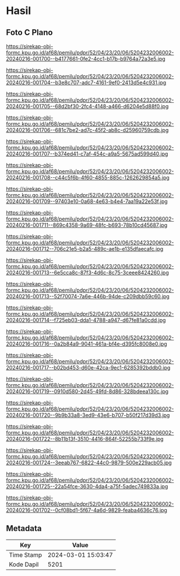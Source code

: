 # Hasil

## Foto C Plano

https://sirekap-obj-formc.kpu.go.id/af68/pemilu/pdpr/52/04/23/20/06/5204232006002-20240216-001700--b4177661-0fe2-4cc1-b17b-b9764a72a3e5.jpg

https://sirekap-obj-formc.kpu.go.id/af68/pemilu/pdpr/52/04/23/20/06/5204232006002-20240216-001704--b3e8c707-adc7-4161-9ef0-2413d5e4c931.jpg

https://sirekap-obj-formc.kpu.go.id/af68/pemilu/pdpr/52/04/23/20/06/5204232006002-20240216-001705--68d2bf30-2fc4-4148-a466-d6204e5d88f0.jpg

https://sirekap-obj-formc.kpu.go.id/af68/pemilu/pdpr/52/04/23/20/06/5204232006002-20240216-001706--681c7be2-ad7c-45f2-ab8c-d25960759cdb.jpg

https://sirekap-obj-formc.kpu.go.id/af68/pemilu/pdpr/52/04/23/20/06/5204232006002-20240216-001707--b374ed41-c7af-454c-a9a5-5675ad599d40.jpg

https://sirekap-obj-formc.kpu.go.id/af68/pemilu/pdpr/52/04/23/20/06/5204232006002-20240216-001708--c44c5f6b-4f60-4855-885c-1262629854a5.jpg

https://sirekap-obj-formc.kpu.go.id/af68/pemilu/pdpr/52/04/23/20/06/5204232006002-20240216-001709--97403e10-0a68-4e63-b4e4-7aa19a22e53f.jpg

https://sirekap-obj-formc.kpu.go.id/af68/pemilu/pdpr/52/04/23/20/06/5204232006002-20240216-001711--869c4358-9a69-48fc-b693-78b10cd45687.jpg

https://sirekap-obj-formc.kpu.go.id/af68/pemilu/pdpr/52/04/23/20/06/5204232006002-20240216-001712--706c21e5-b2a5-489c-ae1b-e135dfaecafc.jpg

https://sirekap-obj-formc.kpu.go.id/af68/pemilu/pdpr/52/04/23/20/06/5204232006002-20240216-001713--6e5cca8c-87f3-4d6c-8c75-3ceee8424260.jpg

https://sirekap-obj-formc.kpu.go.id/af68/pemilu/pdpr/52/04/23/20/06/5204232006002-20240216-001713--52f70074-7a6e-446b-94de-c209dbb59c60.jpg

https://sirekap-obj-formc.kpu.go.id/af68/pemilu/pdpr/52/04/23/20/06/5204232006002-20240216-001714--f725eb03-dda1-4788-a947-d67fe81a0cdd.jpg

https://sirekap-obj-formc.kpu.go.id/af68/pemilu/pdpr/52/04/23/20/06/5204232006002-20240216-001716--0a2b84a9-9041-461a-bf4e-d395fc8008e0.jpg

https://sirekap-obj-formc.kpu.go.id/af68/pemilu/pdpr/52/04/23/20/06/5204232006002-20240216-001717--b02bd453-d60e-42ca-9ec1-6285392bddb0.jpg

https://sirekap-obj-formc.kpu.go.id/af68/pemilu/pdpr/52/04/23/20/06/5204232006002-20240216-001719--0910d580-2d45-49fd-8d86-328bdeea130c.jpg

https://sirekap-obj-formc.kpu.go.id/af68/pemilu/pdpr/52/04/23/20/06/5204232006002-20240216-001720--9b9b33a8-3ed9-43e6-b707-b50f217d39d3.jpg

https://sirekap-obj-formc.kpu.go.id/af68/pemilu/pdpr/52/04/23/20/06/5204232006002-20240216-001722--8b11b13f-3510-4416-864f-52255b733f9e.jpg

https://sirekap-obj-formc.kpu.go.id/af68/pemilu/pdpr/52/04/23/20/06/5204232006002-20240216-001724--3eeab767-6822-44c0-9879-500e229acb05.jpg

https://sirekap-obj-formc.kpu.go.id/af68/pemilu/pdpr/52/04/23/20/06/5204232006002-20240216-001725--22a54fce-3630-4da4-a75f-5adec749833a.jpg

https://sirekap-obj-formc.kpu.go.id/af68/pemilu/pdpr/52/04/23/20/06/5204232006002-20240216-001702--0cf08bd1-5f67-4a6d-9829-feaba4636c76.jpg


## Metadata

| Key        | Value               |
| ---------- | ------------------- |
| Time Stamp | 2024-03-01 15:03:47 |
| Kode Dapil | 5201                |



